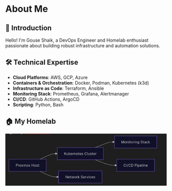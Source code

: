 # About Me

## 👋 Introduction  
Hello! I'm Gouse Shaik, a DevOps Engineer and Homelab enthusiast passionate about building robust infrastructure and automation solutions.

## 🛠️ Technical Expertise  
- **Cloud Platforms**: AWS, GCP, Azure  
- **Containers & Orchestration**: Docker, Podman, Kubernetes (k3d)  
- **Infrastructure as Code**: Terraform, Ansible  
- **Monitoring Stack**: Prometheus, Grafana, Alertmanager  
- **CI/CD**: GitHub Actions, ArgoCD  
- **Scripting**: Python, Bash  

## 🏠 My Homelab  
![Pasted image 20250621165152.png](Pasted%20image%2020250621165152.png)
